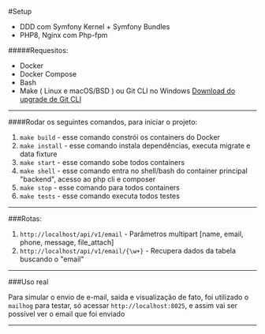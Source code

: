 #Setup

- DDD com Symfony Kernel + Symfony Bundles
- PHP8, Nginx com Php-fpm

#####Requesitos: 
- Docker
- Docker Compose
- Bash
- Make ( Linux e macOS/BSD ) ou Git CLI no Windows  [Download do upgrade de Git CLI](https://github.com/havennow/upgrade-git-cli)

---

####Rodar os seguintes comandos, para iniciar o projeto:
    
1) ``make build``  - esse comando constrói os containers do Docker
2) ``make install`` - esse comando instala dependências, executa migrate e data fixture
3) ``make start`` - esse comando sobe todos containers
4) ``make shell`` - esse comando entra no shell/bash do container principal "backend", acesso ao php cli e composer  
5) ``make stop`` - esse comando para todos containers
6) ``make tests`` - esse comando executa todos testes 

---

###Rotas:

1) ``http://localhost/api/v1/email`` - Parâmetros multipart [name, email, phone, message, file_attach]
2) ``http://localhost/api/v1/email/{\w+}`` - Recupera dados da tabela buscando o "email"

---

###Uso real

Para simular o envio de e-mail, saida e visualização de fato, foi utilizado o ``mailhog``
para testar, só acessar ``http://localhost:8025``, e assim vai ser possível ver o email que foi enviado

---